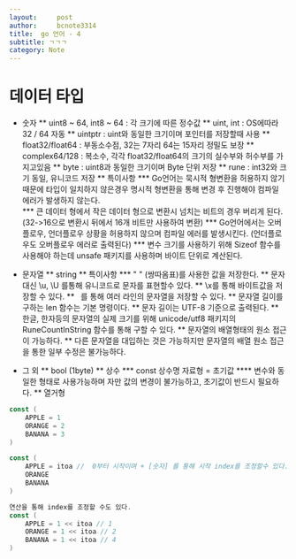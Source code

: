 ```yaml
---
layout:     post
author:     bcnote3314
title: 	go 언어 - 4
subtitle: ㄱㄱㄱ
category: Note
---
```


# 데이터 타입
 
* 숫자
** uint8 ~ 64, int8 ~ 64 : 각 크기에 따른 정수값
** uint, int : OS에따라 32 / 64 자동
** uintptr : uint와 동일한 크기이며 포인터를 저장할때 사용
** float32/float64 : 부동소수점, 32는 7자리 64는 15자리 정밀도 보장
** complex64/128 : 복소수, 각각 float32/float64의 크기의 실수부와 허수부를 가지고있음
** byte : uint8과 동일한 크기이며 Byte 단위 저장
** rune : int32와 크기 동일, 유니코드 저장
** 특이사항
*** Go언어는 묵시적 형변환을 허용하지 않기 때문에 타입이 일치하지 않은경우 명시적 형변환을 통해 변경 후 진행해야 컴파일 에러가 발생하지 않는다.  
*** 큰 데이터 형에서 작은 데이터 형으로 변환시 넘치는 비트의 경우 버리게 된다. (32->16으로 변환시 뒤에서 16개 비트만 사용하여 변환)
*** Go언어에서는 오버플로우, 언더플로우 상황을 허용하지 않으며 컴파일 에러를 발생시킨다. (언더플로우도 오버플로우 에러로 출력된다)
*** 변수 크기를 사용하기 위해 Sizeof 함수를 사용해야 하는데 unsafe 패키지를 사용하며 바이트 단위로 계산된다.  

* 문자열
** string
** 특이사항
*** " " (쌍따옴표)를 사용한 값을 저장한다.
** 문자대신 \u, \U 를통해 유니코드로 문자를 표현할수 있다.
** \x를 통해 바이트값을 저장할 수 있다.
** ` `를 통해 여러 라인의 문자열을 저장할 수 있다.
** 문자열 길이를 구하는 len 함수는 기본 명령이다. 
** 문자 길이는 UTF-8 기준으로 출력된다.
** 한글, 한자등의 문자열의 실제 크기를 위해 unicode/utf8 패키지의 RuneCountInString 함수를 통해 구할 수 있다.
** 문자열의 배열형태의 원소 접근이 가능하다.
** 다른 문자열을 대입하는 것은 가능하지만 문자열의 배열 원소 접근을 통한 일부 수정은 불가능하다.

* 그 외
** bool (1byte)
** 상수
*** const 상수명 자료형 = 초기값
**** 변수와 동일한 형태로 사용가능하며 자만 값의 변경이 불가능하고, 초기값이 반드시 필요하다.
** 열거형 
```go
const (
	APPLE = 1
	ORANGE = 2
	BANANA = 3
)

const (
	APPLE = itoa //  0부터 시작이며 + [숫자] 를 통해 시작 index를 조정할수 있다.
	ORANGE
	BANANA
)

연산을 통해 index를 조정할 수도 있다. 
const (
	APPLE = 1 << itoa // 1
	ORANGE = 1 << itoa // 2
	BANANA = 1 << itoa // 4
)
```